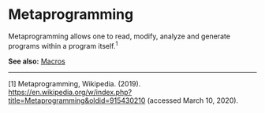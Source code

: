 # Metaprogramming

Metaprogramming allows one to read, modify, analyze and generate programs within a program itself.<sup>1</sup>

**See also:** [Macros][concept-macros]

---

[1] Metaprogramming, Wikipedia. (2019). https://en.wikipedia.org/w/index.php?title=Metaprogramming&oldid=915430210 (accessed March 10, 2020).

[concept-macros]: ./macros.md
